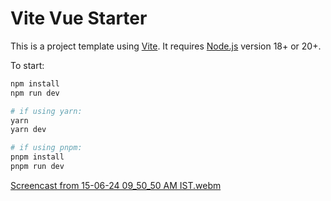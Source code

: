 # Vite Vue Starter

This is a project template using [Vite](https://vitejs.dev/). It requires [Node.js](https://nodejs.org) version 18+ or 20+.

To start:

```sh
npm install
npm run dev

# if using yarn:
yarn
yarn dev

# if using pnpm:
pnpm install
pnpm run dev
```
[Screencast from 15-06-24 09_50_50 AM IST.webm](https://github.com/Vivek-KP/tic-tac-toe/assets/44610017/a9ce020a-b931-4e92-abf2-919a2064beab)
